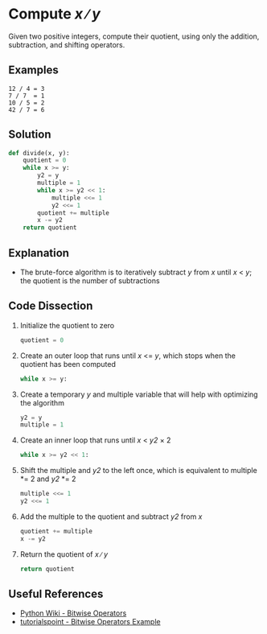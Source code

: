 # Compute _x_ &#8725; _y_
Given two positive integers, compute their quotient, using only the addition, subtraction, and shifting operators.

## Examples
```
12 / 4 = 3
7 / 7  = 1
10 / 5 = 2
42 / 7 = 6
```

## Solution
```python
def divide(x, y):
    quotient = 0
    while x >= y:
        y2 = y
        multiple = 1
        while x >= y2 << 1:
            multiple <<= 1
            y2 <<= 1
        quotient += multiple
        x -= y2
    return quotient
```

## Explanation
* The brute-force algorithm is to iteratively subtract _y_ from _x_ until _x_ < _y_; the quotient is the number of subtractions

## Code Dissection
1. Initialize the quotient to zero
    ```python
    quotient = 0
    ```
2. Create an outer loop that runs until _x_ <= _y_, which stops when the quotient has been computed
    ```python
    while x >= y:
    ```
3. Create a temporary _y_ and multiple variable that will help with optimizing the algorithm
    ```python
    y2 = y
    multiple = 1
    ```
4. Create an inner loop that runs until _x_ < _y2_ &times; 2
    ``` python
    while x >= y2 << 1:
    ```
5. Shift the multiple and _y2_ to the left once, which is equivalent to multiple *= 2 and _y2_ *= 2
    ```python
    multiple <<= 1
    y2 <<= 1
    ```
6. Add the multiple to the quotient and subtract _y2_ from _x_
    ```python
    quotient += multiple
    x -= y2
    ```
7. Return the quotient of _x_ &#8725; _y_
    ```python
    return quotient
    ```

## Useful References
* [Python Wiki - Bitwise Operators](https://wiki.python.org/moin/BitwiseOperators)
* [tutorialspoint - Bitwise Operators Example](https://www.tutorialspoint.com/python/bitwise_operators_example.htm)